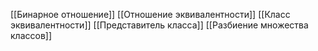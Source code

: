 [[Бинарное отношение]]
[[Отношение эквивалентности]]
[[Класс эквивалентности]]
[[Представитель класса]]
[[Разбиение множества классов]]